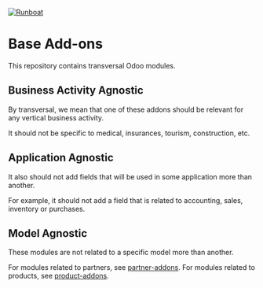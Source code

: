 [![Runboat](https://img.shields.io/badge/runboat-Try%20me-875A7B.png)](https://runboat.numigi.tech/builds?repo=numigi/odoo-base-addons&target_branch=14.0)

# Base Add-ons

This repository contains transversal Odoo modules.

## Business Activity Agnostic

By transversal, we mean that one of these addons should be relevant for any vertical business activity.

It should not be specific to medical, insurances, tourism, construction, etc.

## Application Agnostic

It also should not add fields that will be used in some application more than another.

For example, it should not add a field that is related to accounting, sales, inventory or purchases.

## Model Agnostic

These modules are not related to a specific model more than another.

For modules related to partners, see [partner-addons](https://github.com/Numigi/odoo-partner-addons).
For modules related to products, see [product-addons](https://github.com/Numigi/odoo-product-addons).
